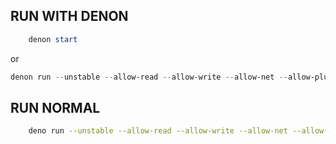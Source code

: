 
## RUN WITH DENON

```powershell
    denon start
```
or

```powershell
denon run --unstable --allow-read --allow-write --allow-net --allow-plugin --allow-env server.ts
```
## RUN NORMAL

```bash
    deno run --unstable --allow-read --allow-write --allow-net --allow-plugin --allow-env server.ts
```
